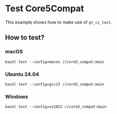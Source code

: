 # Test Core5Compat

This example shows how to make use of `qt_cc_test`.

## How to test?

### macOS

```shell
bazel test --config=macos //core5_compat:main
```

### Ubuntu 24.04

```shell
bazel test --config=gcc13 //core5_compat:main
```

### Windows

```shell
bazel test --config=vs2022 //core5_compat:main
```
